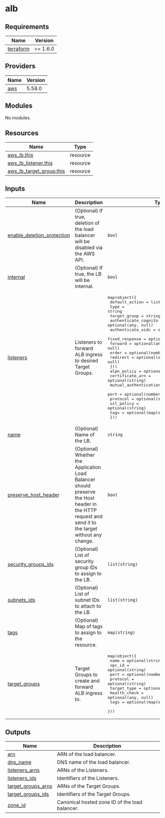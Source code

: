 <!-- BEGIN_TF_DOCS -->
# alb

## Requirements

| Name | Version |
|------|---------|
| <a name="requirement_terraform"></a> [terraform](#requirement\_terraform) | >= 1.6.0 |

## Providers

| Name | Version |
|------|---------|
| <a name="provider_aws"></a> [aws](#provider\_aws) | 5.58.0 |

## Modules

No modules.

## Resources

| Name | Type |
|------|------|
| [aws_lb.this](https://registry.terraform.io/providers/hashicorp/aws/latest/docs/resources/lb) | resource |
| [aws_lb_listener.this](https://registry.terraform.io/providers/hashicorp/aws/latest/docs/resources/lb_listener) | resource |
| [aws_lb_target_group.this](https://registry.terraform.io/providers/hashicorp/aws/latest/docs/resources/lb_target_group) | resource |

## Inputs

| Name | Description | Type | Default | Required |
|------|-------------|------|---------|:--------:|
| <a name="input_enable_deletion_protection"></a> [enable\_deletion\_protection](#input\_enable\_deletion\_protection) | (Optional) If true, deletion of the load balancer will be disabled via the AWS API. | `bool` | `false` | no |
| <a name="input_internal"></a> [internal](#input\_internal) | (Optional) If true, the LB will be internal. | `bool` | `false` | no |
| <a name="input_listeners"></a> [listeners](#input\_listeners) | Listeners to forward ALB ingress to desired Target Groups. | <pre>map(object({<br>    default_action = list(object({<br>      type                 = string<br>      target_group         = string<br>      authenticate_cognito = optional(any, null)<br>      authenticate_oidc    = optional(any, null)<br>      fixed_response       = optional(any, null)<br>      forward              = optional(any, null)<br>      order                = optional(number)<br>      redirect             = optional(any, null)<br>    }))<br>    alpn_policy           = optional(string)<br>    certificate_arn       = optional(string)<br>    mutual_authentication = optional(any, null)<br>    port                  = optional(number)<br>    protocol              = optional(string)<br>    ssl_policy            = optional(string)<br>    tags                  = optional(map(string), {})<br>  }))</pre> | n/a | yes |
| <a name="input_name"></a> [name](#input\_name) | (Optional) Name of the LB. | `string` | `""` | no |
| <a name="input_preserve_host_header"></a> [preserve\_host\_header](#input\_preserve\_host\_header) | (Optional) Whether the Application Load Balancer should preserve the Host header in the HTTP request and send it to the target without any change. | `bool` | `false` | no |
| <a name="input_security_groups_ids"></a> [security\_groups\_ids](#input\_security\_groups\_ids) | (Optional) List of security group IDs to assign to the LB. | `list(string)` | `[]` | no |
| <a name="input_subnets_ids"></a> [subnets\_ids](#input\_subnets\_ids) | (Optional) List of subnet IDs to attach to the LB. | `list(string)` | n/a | yes |
| <a name="input_tags"></a> [tags](#input\_tags) | (Optional) Map of tags to assign to the resource. | `map(string)` | `{}` | no |
| <a name="input_target_groups"></a> [target\_groups](#input\_target\_groups) | Target Groups to create and forward ALB ingress to. | <pre>map(object({<br>    name         = optional(string)<br>    vpc_id       = optional(string)<br>    port         = optional(number)<br>    protocol     = optional(string)<br>    target_type  = optional(string)<br>    health_check = optional(any, null)<br>    tags         = optional(map(string), {})<br>  }))</pre> | `{}` | no |

## Outputs

| Name | Description |
|------|-------------|
| <a name="output_arn"></a> [arn](#output\_arn) | ARN of the load balancer. |
| <a name="output_dns_name"></a> [dns\_name](#output\_dns\_name) | DNS name of the load balancer. |
| <a name="output_listeners_arns"></a> [listeners\_arns](#output\_listeners\_arns) | ARNs of the Listeners. |
| <a name="output_listeners_ids"></a> [listeners\_ids](#output\_listeners\_ids) | Identifiers of the Listeners. |
| <a name="output_target_groups_arns"></a> [target\_groups\_arns](#output\_target\_groups\_arns) | ARNs of the Target Groups. |
| <a name="output_target_groups_ids"></a> [target\_groups\_ids](#output\_target\_groups\_ids) | Identifiers of the Target Groups. |
| <a name="output_zone_id"></a> [zone\_id](#output\_zone\_id) | Canonical hosted zone ID of the load balancer. |
<!-- END_TF_DOCS -->
